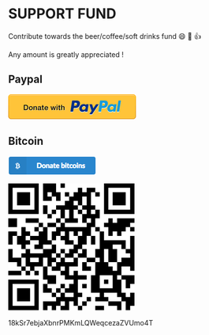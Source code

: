 # SUPPORT FUND

Contribute towards the beer/coffee/soft drinks fund :smile: :clap: :+1:

Any amount is greatly appreciated !

## Paypal

[![Paypal](metadata/images/paypal.png)](https://www.paypal.me/jbrodriguezio)

## Bitcoin

<a href="bitcoin:18kSr7ebjaXbnrPMKmLQWeqcezaZVUmo4T"><img src="metadata/images/bitcoin.png" /></a>

![QR](metadata/images/qr.png)

18kSr7ebjaXbnrPMKmLQWeqcezaZVUmo4T
